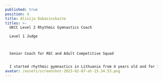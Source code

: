 ```yaml
---
published: true
position: 4
title: Alisija Dabasinskaite
titles: >-
  UKCC Level 2 Rhythmic Gymnastics Coach

  Level 1 Judge



  Senior Coach for REC and Adult Competitive Squad


  I started rhythmic gymnastics in Lithuania from 4 years old and for 13 years I was competing professionally. I am a national Lithuanian and international competition winner and prize winner (in countries like Russia, Italy, Croatia, Germany, Turkey, Luxembourg and others), as well during my stay in France (2019), I was qualified for the final French Rhythmic Gymnastics championships. I had many summer training sessions with famous names in rhythmic gymnastics: Dimitrova (Bulgaria), Kanaeva (Russia) & others. I like to work as a part of a team, able to communicate with gymnasts and other members of staff, able to motivate and assist gymnasts to develop new skills and share my knowledge safely.
avatar: /assets/screenshot-2023-02-07-at-15.34.53.png
---
```

